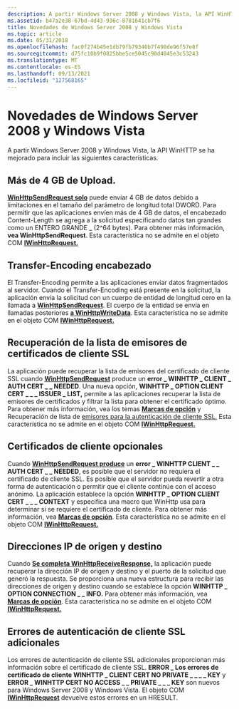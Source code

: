 ```yaml
---
description: A partir Windows Server 2008 y Windows Vista, la API WinHTTP se ha mejorado para incluir las siguientes características.
ms.assetid: b47a2e38-67bd-4d43-936c-8781641cb7f6
title: Novedades de Windows Server 2008 y Windows Vista
ms.topic: article
ms.date: 05/31/2018
ms.openlocfilehash: fac0f274b45e1db79fb79340b7f490de96f57e8f
ms.sourcegitcommit: d75fc10b9f0825bbe5ce5045c90d4045e3c53243
ms.translationtype: MT
ms.contentlocale: es-ES
ms.lasthandoff: 09/13/2021
ms.locfileid: "127568165"
---
```

# <a name="whats-new-in-windows-server-2008-and-windows-vista"></a>Novedades de Windows Server 2008 y Windows Vista

A partir Windows Server 2008 y Windows Vista, la API WinHTTP se ha mejorado para incluir las siguientes características.

## <a name="greater-than-4-gb-upload"></a>Más de 4 GB de Upload.

[**WinHttpSendRequest solo**](/windows/desktop/api/Winhttp/nf-winhttp-winhttpsendrequest) puede enviar 4 GB de datos debido a limitaciones en el tamaño del parámetro de longitud total DWORD. Para permitir que las aplicaciones envíen más de 4 GB de datos, el encabezado Content-Length se agrega a la solicitud especificando datos tan grandes como un ENTERO GRANDE \_ (2^64 bytes). Para obtener más información, **vea WinHttpSendRequest**. Esta característica no se admite en el objeto COM [**IWinHttpRequest.**](iwinhttprequest-interface.md)

## <a name="transfer-encoding-header"></a>Transfer-Encoding encabezado

El Transfer-Encoding permite a las aplicaciones enviar datos fragmentados al servidor. Cuando el Transfer-Encoding está presente en la solicitud, la aplicación envía la solicitud con un cuerpo de entidad de longitud cero en la llamada a [**WinHttpSendRequest**](/windows/desktop/api/Winhttp/nf-winhttp-winhttpsendrequest). El cuerpo de la entidad se envía en llamadas posteriores [**a WinHttpWriteData**](/windows/desktop/api/Winhttp/nf-winhttp-winhttpwritedata). Esta característica no se admite en el objeto COM [**IWinHttpRequest.**](iwinhttprequest-interface.md)

## <a name="ssl-client-certificate-issuer-list-retrieval"></a>Recuperación de la lista de emisores de certificados de cliente SSL

La aplicación puede recuperar la lista de emisores del certificado de cliente SSL cuando [**WinHttpSendRequest**](/windows/desktop/api/Winhttp/nf-winhttp-winhttpsendrequest) produce un **error \_ WINHTTP \_ CLIENT \_ AUTH CERT \_ \_ NEEDED**. Una nueva opción, **WINHTTP \_ OPTION CLIENT CERT \_ \_ \_ ISSUER \_ LIST,** permite a las aplicaciones recuperar la lista de emisores de certificados y filtrar la lista para obtener el certificado óptimo. Para obtener más información, vea los temas [**Marcas de opción**](option-flags.md) y Recuperación de lista de [emisores para la autenticación de cliente SSL.](ssl-in-winhttp.md) Esta característica no se admite en el objeto COM [**IWinHttpRequest.**](iwinhttprequest-interface.md)

## <a name="optional-client-certificates"></a>Certificados de cliente opcionales

Cuando [**WinHttpSendRequest produce**](/windows/desktop/api/Winhttp/nf-winhttp-winhttpsendrequest) un **error \_ WINHTTP CLIENT \_ \_ AUTH CERT \_ \_ NEEDED**, es posible que el servidor no requiera el certificado de cliente SSL. Es posible que el servidor pueda revertir a otra forma de autenticación o permitir que el cliente continúe con el acceso anónimo. La aplicación establece la opción **WINHTTP \_ OPTION CLIENT CERT \_ \_ \_ CONTEXT** y especifica una macro que WinHttp usa para determinar si se requiere el certificado de cliente. Para obtener más información, vea [**Marcas de opción**](option-flags.md). Esta característica no se admite en el objeto COM [**IWinHttpRequest.**](iwinhttprequest-interface.md)

## <a name="source-and-destination-ip-addresses"></a>Direcciones IP de origen y destino

Cuando [**Se completa WinHttpReceiveResponse,**](/windows/desktop/api/Winhttp/nf-winhttp-winhttpreceiveresponse) la aplicación puede recuperar la dirección IP de origen y destino y el puerto de la solicitud que generó la respuesta. Se proporciona una nueva estructura para recibir las direcciones de origen y destino cuando se establece la opción **WINHTTP \_ OPTION CONNECTION \_ \_ INFO.** Para obtener más información, vea [**Marcas de opción**](option-flags.md). Esta característica no se admite en el objeto COM [**IWinHttpRequest.**](iwinhttprequest-interface.md)

## <a name="additional-ssl-client-authentication-errors"></a>Errores de autenticación de cliente SSL adicionales

Los errores de autenticación de cliente SSL adicionales proporcionan más información sobre el certificado de cliente SSL. **ERROR \_ Los errores de certificado de cliente WINHTTP \_ CLIENT CERT NO PRIVATE \_ \_ \_ \_ KEY** y **ERROR \_ WINHTTP CERT NO ACCESS \_ \_ PRIVATE \_ \_ \_ KEY** son nuevos para Windows Server 2008 y Windows Vista. El objeto COM [**IWinHttpRequest**](iwinhttprequest-interface.md) devuelve estos errores en un HRESULT.

 

 



